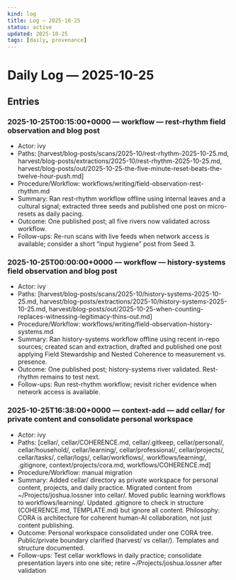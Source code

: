 ```yaml
---
kind: log
title: Log — 2025-10-25
status: active
updated: 2025-10-25
tags: [daily, provenance]
---
```


# Daily Log — 2025-10-25

## Entries

### 2025-10-25T00:15:00+0000 — workflow — rest-rhythm field observation and blog post

- Actor: ivy
- Paths: [harvest/blog-posts/scans/2025-10/rest-rhythm-2025-10-25.md, harvest/blog-posts/extractions/2025-10/rest-rhythm-2025-10-25.md, harvest/blog-posts/out/2025-10-25-the-five-minute-reset-beats-the-twelve-hour-push.md]
- Procedure/Workflow: workflows/writing/field-observation-rest-rhythm.md
- Summary: Ran rest-rhythm workflow offline using internal leaves and a cultural signal; extracted three seeds and published one post on micro-resets as daily pacing.
- Outcome: One published post; all five rivers now validated across workflow.
- Follow-ups: Re-run scans with live feeds when network access is available; consider a short “input hygiene” post from Seed 3.

### 2025-10-25T00:00:00+0000 — workflow — history-systems field observation and blog post

- Actor: ivy
- Paths: [harvest/blog-posts/scans/2025-10/history-systems-2025-10-25.md, harvest/blog-posts/extractions/2025-10/history-systems-2025-10-25.md, harvest/blog-posts/out/2025-10-25-when-counting-replaces-witnessing-legitimacy-thins-out.md]
- Procedure/Workflow: workflows/writing/field-observation-history-systems.md
- Summary: Ran history-systems workflow offline using recent in-repo sources; created scan and extraction, drafted and published one post applying Field Stewardship and Nested Coherence to measurement vs. presence.
- Outcome: One published post; history-systems river validated. Rest-rhythm remains to test next.
- Follow-ups: Run rest-rhythm workflow; revisit richer evidence when network access is available.

### 2025-10-25T16:38:00+0000 — context-add — add cellar/ for private content and consolidate personal workspace

- Actor: ivy
- Paths: [cellar/, cellar/COHERENCE.md, cellar/.gitkeep, cellar/personal/, cellar/household/, cellar/learning/, cellar/professional/, cellar/projects/, cellar/tasks/, cellar/logs/, cellar/workflows/, workflows/learning/, .gitignore, context/projects/cora.md, workflows/COHERENCE.md]
- Procedure/Workflow: manual migration
- Summary: Added cellar/ directory as private workspace for personal content, projects, and daily practice. Migrated content from ~/Projects/joshua.lossner into cellar/. Moved public learning workflows to workflows/learning/. Updated .gitignore to check in structure (COHERENCE.md, TEMPLATE.md) but ignore all content. Philosophy: CORA is architecture for coherent human-AI collaboration, not just content publishing.
- Outcome: Personal workspace consolidated under one CORA tree. Public/private boundary clarified (harvest/ vs cellar/). Templates and structure documented.
- Follow-ups: Test cellar workflows in daily practice; consolidate presentation layers into one site; retire ~/Projects/joshua.lossner after validation
